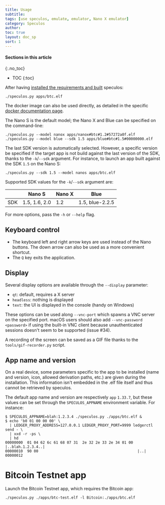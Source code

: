 ```yaml
---
title: Usage
subtitle:
tags: [use speculos, emulate, emulator, Nano X emulator]
category: Speculos
author:
toc: true
layout: doc_sp
sort: 1
---
```


#### Sections in this article
{:.no_toc}
* TOC
{:toc}

After having [installed the requirements and built](../../installation/build) speculos:

```shell
./speculos.py apps/btc.elf
```

The docker image can also be used directly, as detailed in the specific [docker documentation page](../docker).

The Nano S is the default model; the Nano X and Blue can be specified on the
command-line:

```shell
./speculos.py --model nanox apps/nanox#btc#1.2#57272a0f.elf
./speculos.py --model blue --sdk 1.5 apps/blue#btc#1.5#00000000.elf
```

The last SDK version is automatically selected. However, a specific version
be specified if the target app is not build against the last version of the SDK,
thanks to the `-k`/`--sdk` argument. For instance, to launch an app built
against the SDK `1.5` on the Nano S:

```shell
./speculos.py --sdk 1.5 --model nanos apps/btc.elf
```

Supported SDK values for the `-k`/`--sdk` argument are:

|     | Nano S        | Nano X  | Blue            |
|-----|---------------|---------|-----------------|
| SDK | 1.5, 1.6, 2.0 | 1.2     | 1.5, blue-2.2.5 |

For more options, pass the `-h` or `--help` flag.

## Keyboard control

- The keyboard left and right arrow keys are used instead of the Nano buttons.
  The down arrow can also be used as a more convenient shortcut.
- The `Q` key exits the application.

## Display

Several display options are available through the `--display` parameter:

- `qt`: default, requires a X server
- `headless`: nothing is displayed
- `text`: the UI is displayed in the console (handy on Windows)

These options can be used along `--vnc-port` which spawns a VNC server on the
specified port. macOS users should also add `--vnc-password <password>` if using
the built-in VNC client because unauthenticated sessions doesn't seem to be
supported (issue #34).

A recording of the screen can be saved as a GIF file thanks to the
`tools/gif-recorder.py` script.

## App name and version

On a real device, some parameters specific to the app to be installed (name and
version, icon, allowed derivation paths, etc.) are given during the
installation. This information isn't embedded in the .elf file itself and thus
cannot be retrieved by speculos.

The default app name and version are respectively `app` `1.33.7`, but these
values can be set through the `SPECULOS_APPNAME` environment variable. For
instance:

```shell
$ SPECULOS_APPNAME=blah:1.2.3.4 ./speculos.py ./apps/btc.elf &
$ echo 'b0 01 00 00 00' \
  | LEDGER_PROXY_ADDRESS=127.0.0.1 LEDGER_PROXY_PORT=9999 ledgerctl send - \
  | xxd -r -ps \
  | hd
00000000  01 04 62 6c 61 68 07 31  2e 32 2e 33 2e 34 01 00  |..blah.1.2.3.4..|
00000010  90 00                                             |..|
00000012
```

# Bitcoin Testnet app

Launch the Bitcoin Testnet app, which requires the Bitcoin app:

```shell
./speculos.py ./apps/btc-test.elf -l Bitcoin:./apps/btc.elf
```
